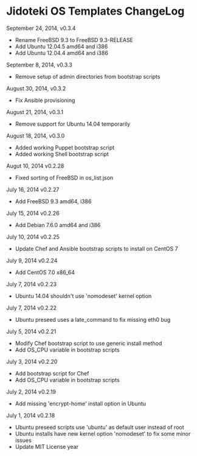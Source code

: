# Jidoteki OS Templates ChangeLog

September 24, 2014, v0.3.4

  * Rename FreeBSD 9.3 to FreeBSD 9.3-RELEASE
  * Add Ubuntu 12.04.5 amd64 and i386
  * Add Ubuntu 12.04.4 amd64 and i386

September 8, 2014, v0.3.3

  * Remove setup of admin directories from bootstrap scripts

August 30, 2014, v0.3.2

  * Fix Ansible provisioning

August 21, 2014, v0.3.1

  * Remove support for Ubuntu 14.04 temporarily

August 18, 2014, v0.3.0

  * Added working Puppet bootstrap script
  * Added working Shell bootstrap script

Augut 10, 2014 v0.2.28

  * Fixed sorting of FreeBSD in os_list.json

July 16, 2014 v0.2.27

  * Add FreeBSD 9.3 amd64, i386

July 15, 2014 v0.2.26

  * Add Debian 7.6.0 amd64 and i386

July 10, 2014 v0.2.25

  * Update Chef and Ansible bootstrap scripts to install on CentOS 7

July 9, 2014 v0.2.24

  * Add CentOS 7.0 x86_64

July 7, 2014 v0.2.23

  * Ubuntu 14.04 shouldn't use 'nomodeset' kernel option

July 7, 2014 v0.2.22

  * Ubuntu preseed uses a late_command to fix missing eth0 bug

July 5, 2014 v0.2.21

  * Modify Chef bootstrap script to use generic install method
  * Add OS_CPU variable in bootstrap scripts

July 3, 2014 v0.2.20

  * Add bootstrap script for Chef
  * Add OS_CPU variable in bootstrap scripts


July 2, 2014 v0.2.19

  * Add missing 'encrypt-home' install option in Ubuntu

July 1, 2014 v0.2.18

  * Ubuntu preseed scripts use 'ubuntu' as default user instead of root
  * Ubuntu installs have new kernel option 'nomodeset' to fix some minor issues
  * Update MIT License year
